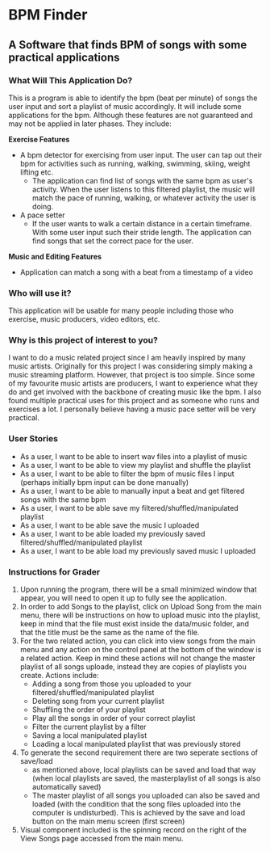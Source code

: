 # BPM Finder

## A Software that finds BPM of songs with some practical applications

### What Will This Application Do?
This is a program is able to identify the bpm (beat per minute) of songs the user input and sort a playlist of music accordingly.
It will include some applications for the bpm. Although these features are not guaranteed and may not be applied in 
later phases. 
They include:

**Exercise Features**
- A bpm detector for exercising from user input. The user can tap out their bpm for activities such as running, walking,
swimming, skiing, weight lifting etc.
  - The application can find list of songs with the same bpm as user's activity. When the user listens to this filtered
  playlist, the music will match the pace of running, walking, or whatever activity the user is doing.
- A pace setter
  - If the user wants to walk a certain distance in a certain timeframe. With some user input such their stride length.
The application can find songs that set the correct pace for the user.
  
**Music and Editing Features**
- Application can match a song with a beat from a timestamp of a video

### Who will use it?
This application will be usable for many people including those who exercise, music producers, video editors, etc.

### Why is this project of interest to you?
I want to do a music related project since I am heavily inspired by many music artists. Originally for this project I was
considering simply making a music streaming platform. However, that project is too simple. Since some of my favourite music
artists are producers, I want to experience what they do and get involved with the backbone of creating music like the bpm.
I also found multiple practical uses for this project and as someone who runs and exercises a lot. I personally believe 
having a music pace setter will be very practical. 

### User Stories
- As a user, I want to be able to insert wav files into a playlist of music
- As a user, I want to be able to view my playlist and shuffle the playlist
- As a user, I want to be able to filter the bpm of music files I input (perhaps initially bpm input can be done manually)
- As a user, I want to be able to manually input a beat and get filtered songs with the same bpm
- As a user, I want to be able save my filtered/shuffled/manipulated playlist
- As a user, I want to be able save the music I uploaded
- As a user, I want to be able loaded my previously saved filtered/shuffled/manipulated playlist
- As a user, I want to be able load my previously saved music I uploaded

### Instructions for Grader
1. Upon running the program, there will be a small minimized window that appear, you will need to open it up 
   to fully see the application.
2. In order to add Songs to the playlist, click on Upload Song from the main menu,
   there will be instructions on how to upload music into the playlist, keep in mind that the file must exist inside
   the data/music folder, and that the title must be the same as the name of the file.
3. For the two related action, you can click into view songs from the main menu and any action on the control panel 
   at the bottom of the window is a related action. Keep in mind these actions will not change the master playlist of 
   all songs uploade, instead they are copies of playlists you create. Actions include:
    - Adding a song from those you uploaded to your filtered/shuffled/manipulated playlist
    - Deleting song from your current playlist 
    - Shuffling the order of your playlist
    - Play all the songs in order of your correct playlist
    - Filter the current playlist by a filter
    - Saving a local manipulated playlist
    - Loading a local manipulated playlist that was previously stored
4. To generate the second requirement there are two seperate sections of save/load 
   - as mentioned above, local playlists can be saved and load that way
   (when local playlists are saved, the masterplaylist of all songs is also automatically saved)
   - The master playlist of all songs you uploaded can also be saved and loaded (with the condition that the song files 
   uploaded into the computer is undisturbed). This is achieved by the save and load button on the main menu screen
     (first screen)
5. Visual component included is the spinning record on the right of the View Songs page accessed from the main menu.